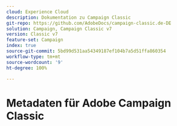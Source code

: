 ```yaml
---
cloud: Experience Cloud
description: Dokumentation zu Campaign Classic
git-repo: https://github.com/AdobeDocs/campaign-classic.de-DE
solution: Campaign, Campaign Classic v7
version: Classic v7
feature-set: Campaign
index: true
source-git-commit: 5bd99d531aa54349187ef104b7a5d51ffa860354
workflow-type: tm+mt
source-wordcount: '9'
ht-degree: 100%

---
```



# Metadaten für Adobe Campaign Classic
